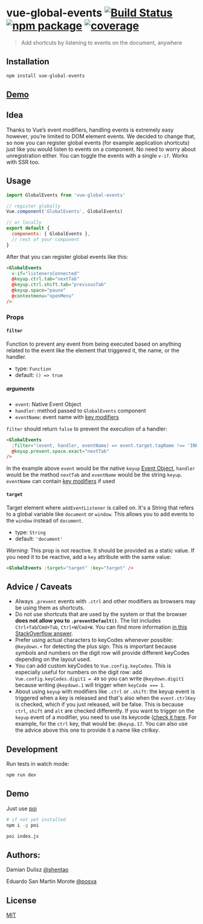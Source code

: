 # vue-global-events [![Build Status](https://img.shields.io/circleci/project/shentao/vue-global-events/master.svg)](https://circleci.com/gh/shentao/vue-global-events) [![npm package](https://img.shields.io/npm/v/vue-global-events.svg)](https://www.npmjs.com/package/vue-global-events) [![coverage](https://img.shields.io/codecov/c/github/shentao/vue-global-events.svg)](https://codecov.io/github/shentao/vue-global-events)

> Add shortcuts by listening to events on the document, anywhere

## Installation

```bash
npm install vue-global-events
```

## [Demo](https://jsfiddle.net/posva/qk6hr1k4/)

## Idea

Thanks to Vue’s event modifiers, handling events is extremely easy however, you’re limited to DOM element events.
We decided to change that, so now you can register global events (for example application shortcuts) just like you would listen to events on a component. No need to worry about unregistration either. You can toggle the events with a single `v-if`. Works with SSR too.

## Usage

```js
import GlobalEvents from 'vue-global-events'

// register globally
Vue.component('GlobalEvents', GlobalEvents)

// or locally
export default {
  components: { GlobalEvents },
  // rest of your component
}
```

After that you can register global events like this:

```html
<GlobalEvents
  v-if="listenersConnected"
  @keyup.ctrl.tab="nextTab"
  @keyup.ctrl.shift.tab="previousTab"
  @keyup.space="pause"
  @contextmenu="openMenu"
/>
```

### Props

#### `filter`

Function to prevent any event from being executed based on anything related to the event like the element that triggered it, the name, or the handler.

- type: `Function`
- default: `() => true`

##### arguments

- `event`: Native Event Object
- `handler`: method passed to `GlobalEvents` component
- `eventName`: event name with [key modifiers](https://vuejs.org/v2/guide/render-function.html#Event-amp-Key-Modifiers)

`filter` should return `false` to prevent the execution of a handler:

```html
<GlobalEvents
  :filter="(event, handler, eventName) => event.target.tagName !== 'INPUT'"
  @keyup.prevent.space.exact="nextTab"
/>
```

In the example above `event` would be the native `keyup` [Event Object](https://developer.mozilla.org/en-US/docs/Web/API/Event), `handler` would be the method `nextTab` and `eventName` would be the string `keyup`. `eventName` can contain [key modifiers](https://vuejs.org/v2/guide/render-function.html#Event-amp-Key-Modifiers) if used

#### `target`

Target element where `addEventListener` is called on. It's a String that refers to a global variable like `document` or `window`. This allows you to add events to the `window` instead of `document`.

- type: `String`
- default: `'document'`

_Warning_: This prop is not reactive. It should be provided as a static value. If you need it to be reactive, add a `key` attribute with the same value:

```html
<GlobalEvents :target="target" :key="target" />
```

## Advice / Caveats

- Always `.prevent` events with `.ctrl` and other modifiers as browsers may be using them as shortcuts.
- Do not use shortcuts that are used by the system or that the browser **does not allow you to `.preventDefault()`**. The list includes `Ctrl+Tab`/`Cmd+Tab`, `Ctrl+W`/`Cmd+W`. You can find more information [in this StackOverflow answer](https://stackoverflow.com/a/40434403/3384501).
- Prefer using actual characters to keyCodes whenever possible: `@keydown.+` for detecting the plus sign. This is important because symbols and numbers on the digit row will provide different keyCodes depending on the layout used.
- You can add custom keyCodes to `Vue.config.keyCodes`. This is especially useful for numbers on the digit row: add `Vue.config.keyCodes.digit1 = 49` so you can write `@keydown.digit1` because writing `@keydown.1` will trigger when `keyCode === 1`.
- About using `keyup` with modifiers like `.ctrl` or `.shift`: the keyup event is triggered when a key is released and that's also when the `event.ctrlKey` is checked, which if you just released, will be false. This is because `ctrl`, `shift` and `alt` are checked differently. If you want to trigger on the `keyup` event of a modifier, you need to use its keycode ([check it here](http://keycode.info). For example, for the `ctrl` key, that would be: `@keyup.17`. You can also use the advice above this one to provide it a name like _ctrlkey_.

## Development

Run tests in watch mode:

```bash
npm run dev
```

## Demo

Just use [poi](https://github.com/egoist/poi)

```bash
# if not yet installed
npm i -g poi

poi index.js
```

## Authors:

Damian Dulisz [@shentao](https://github.com/shentao)

Eduardo San Martin Morote [@posva](https://github.com/posva)

## License

[MIT](http://opensource.org/licenses/MIT)

